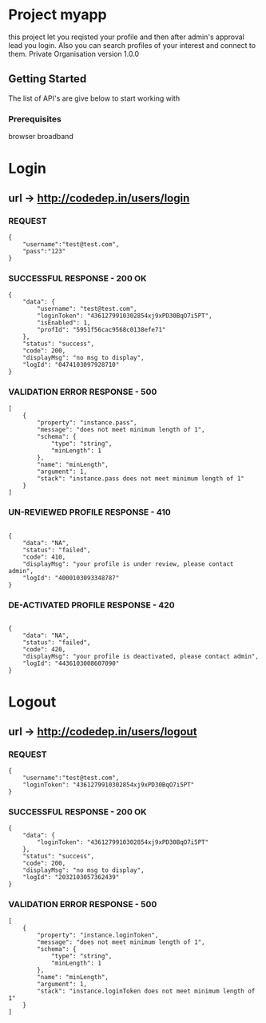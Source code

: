 # Project myapp

this project let you reqisted your profile and then after admin's approval lead you login. Also you can search profiles of your interest and connect to them. Private Organisation version 1.0.0

## Getting Started

The list of API's are give below to start working with 

### Prerequisites

browser
broadband

# Login 

## url -> http://codedep.in/users/login

### REQUEST
```
{
	"username":"test@test.com",
	"pass":"123"
}

```

### SUCCESSFUL RESPONSE - 200 OK

```
{
    "data": {
        "username": "test@test.com",
        "loginToken": "4361279910302854xj9xPD30BqO7i5PT",
        "isEnabled": 1,
        "profId": "5951f56cac9568c0138efe71"
    },
    "status": "success",
    "code": 200,
    "displayMsg": "no msg to display",
    "logId": "0474103097928710"
}

```

### VALIDATION ERROR RESPONSE - 500

```
[
    {
        "property": "instance.pass",
        "message": "does not meet minimum length of 1",
        "schema": {
            "type": "string",
            "minLength": 1
        },
        "name": "minLength",
        "argument": 1,
        "stack": "instance.pass does not meet minimum length of 1"
    }
]

```

### UN-REVIEWED PROFILE RESPONSE - 410

```

{
    "data": "NA",
    "status": "failed",
    "code": 410,
    "displayMsg": "your profile is under review, please contact admin",
    "logId": "4000103093348787"
}

```

### DE-ACTIVATED PROFILE RESPONSE - 420

```

{
    "data": "NA",
    "status": "failed",
    "code": 420,
    "displayMsg": "your profile is deactivated, please contact admin",
    "logId": "4436103008607090"
}

```

# Logout

## url -> http://codedep.in/users/logout

### REQUEST
```
{
    "username":"test@test.com",
    "loginToken": "4361279910302854xj9xPD30BqO7i5PT"
}

```

### SUCCESSFUL RESPONSE - 200 OK

```
{
    "data": {
        "loginToken": "4361279910302854xj9xPD30BqO7i5PT"
    },
    "status": "success",
    "code": 200,
    "displayMsg": "no msg to display",
    "logId": "2032103057362439"
}

```

### VALIDATION ERROR RESPONSE - 500

```
[
    {
        "property": "instance.loginToken",
        "message": "does not meet minimum length of 1",
        "schema": {
            "type": "string",
            "minLength": 1
        },
        "name": "minLength",
        "argument": 1,
        "stack": "instance.loginToken does not meet minimum length of 1"
    }
]

```
